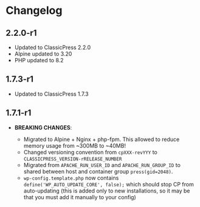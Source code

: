 # Changelog

## 2.2.0-r1

* Updated to ClassicPress 2.2.0
* Alpine updated to 3.20
* PHP updated to 8.2

## 1.7.3-r1

* Updated to ClassicPress 1.7.3

## 1.7.1-r1

* **BREAKING CHANGES**:

    * Migrated to Alpine + Nginx + php-fpm. This allowed to reduce memory usage from ~300MB to ~40MB!
    * Changed versioning convention from `cpXXX-revYYY` to `CLASSICPRESS_VERSION-rRELEASE_NUMBER`
    * Migrated from `APACHE_RUN_USER_ID` and `APACHE_RUN_GROUP_ID` to shared between host and container group `press(gid=2048)`.
    * `wp-config.template.php` now contains `define('WP_AUTO_UPDATE_CORE', false);` which should stop CP from auto-updating (this is added only to new installations, so it may be that you must add it manually to your config)
